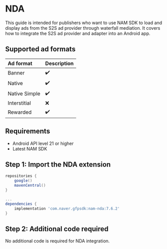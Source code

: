 # NDA

This guide is intended for publishers who want to use NAM SDK to load and display ads from the S2S ad provider through waterfall mediation.
It covers how to integrate the S2S ad provider and adapter into an Android app.

## Supported ad formats

| Ad format     | Description |
|:--------------|:------------|
| Banner        | ✔️          |
| Native        | ✔️          |
| Native Simple | ✔️          |
| Interstitial  | ❌️          |
| Rewarded      | ✔️          |

## Requirements

- Android API level 21 or higher
- Latest NAM SDK

## Step 1: Import the NDA extension

```gradle
repositories {
    google()
    mavenCentral()
}

...
dependencies {
    implementation 'com.naver.gfpsdk:nam-nda:7.6.2'  
}
```

## Step 2: Additional code required

No additional code is required for NDA integration.
